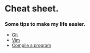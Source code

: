 # Cheat sheet.

### Some tips to make my life easier.

- [Git](git_cheat_sheet.md)
- [Vim](vim_cheat_sheet.md)
- [Compile a program](compiler_cheat_sheet.md)
